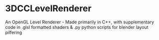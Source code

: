 # 3DCCLevelRenderer
An OpenGL Level Renderer - Made primarily in C++, with supplementary code in .glsl formatted shaders &amp; .py python scripts for blender layout pilfering 
